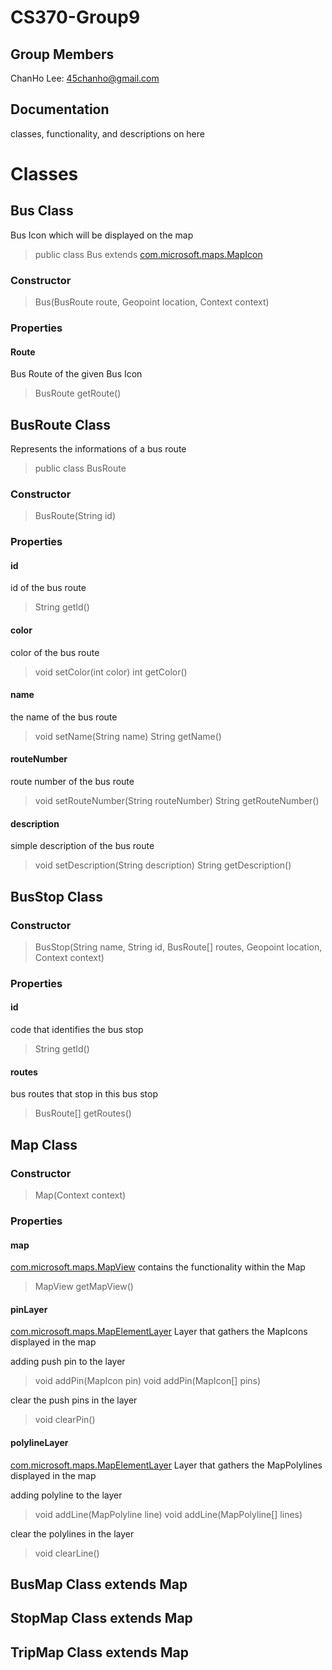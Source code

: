 # CS370-Group9

## Group Members

ChanHo Lee: 45chanho@gmail.com

## Documentation

classes, functionality, and descriptions on here



# Classes

## Bus Class

Bus Icon which will be displayed on the map

> public class Bus extends [com.microsoft.maps.MapIcon](https://docs.microsoft.com/ko-kr/bingmaps/sdk-native/map-control-api/mapicon-class)

### Constructor

> Bus(BusRoute route, Geopoint location, Context context)

### Properties

#### Route

Bus Route of the given Bus Icon

> BusRoute getRoute()



## BusRoute Class

Represents the informations of a bus route

> public class BusRoute

### Constructor

> BusRoute(String id)

### Properties

#### id

id of the bus route

> String getId()

#### color

color of the bus route

> void setColor(int color)
> int getColor()

#### name

the name of the bus route

> void setName(String name)
> String getName()

#### routeNumber

route number of the bus route

> void setRouteNumber(String routeNumber)
> String getRouteNumber()

#### description

simple description of the bus route

> void setDescription(String description)
> String getDescription()



## BusStop Class

### Constructor

> BusStop(String name, String id, BusRoute[] routes, Geopoint location, Context context)

### Properties

#### id

code that identifies the bus stop

> String getId()

#### routes

bus routes that stop in this bus stop

> BusRoute[] getRoutes()



## Map Class

### Constructor

> Map(Context context)

### Properties

#### map

[com.microsoft.maps.MapView](https://docs.microsoft.com/ko-kr/bingmaps/sdk-native/map-control-api/mapview-class) contains the functionality within the Map

> MapView getMapView()

#### pinLayer

[com.microsoft.maps.MapElementLayer](https://docs.microsoft.com/ko-kr/bingmaps/sdk-native/map-control-api/mapelementlayer-class) Layer that gathers the MapIcons displayed in the map

adding push pin to the layer
> void addPin(MapIcon pin)
> void addPin(MapIcon[] pins)

clear the push pins in the layer
> void clearPin()

#### polylineLayer

[com.microsoft.maps.MapElementLayer](https://docs.microsoft.com/ko-kr/bingmaps/sdk-native/map-control-api/mapelementlayer-class) Layer that gathers the MapPolylines displayed in the map

adding polyline to the layer
> void addLine(MapPolyline line)
> void addLine(MapPolyline[] lines)

clear the polylines in the layer
> void clearLine()

## BusMap Class extends Map

## StopMap Class extends Map

## TripMap Class extends Map